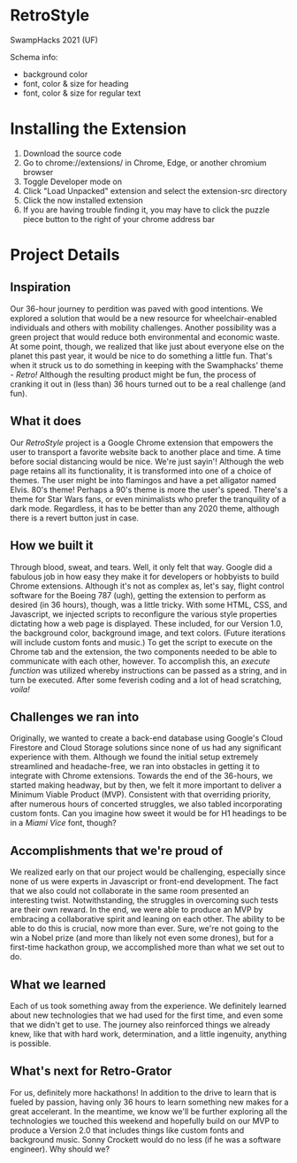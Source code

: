 # RetroStyle
SwampHacks 2021 (UF)

Schema info:
- background color
- font, color & size for heading
- font, color & size for regular text

# Installing the Extension
1. Download the source code
2. Go to chrome://extensions/ in Chrome, Edge, or another chromium browser
3. Toggle Developer mode on
4. Click "Load Unpacked" extension and select the extension-src directory
5. Click the now installed extension
6. If you are having trouble finding it, you may have to click the puzzle piece button to the right of your chrome address bar 

# Project Details
## Inspiration
Our 36-hour journey to perdition was paved with good intentions.  We explored a solution that would be a new resource for wheelchair-enabled individuals and others with mobility challenges.  Another possibility was a green project that would reduce both environmental and economic waste.  At some point, though, we realized that like just about everyone else on the planet this past year, it would be nice to do something a little fun.  That's when it struck us to do something in keeping with the Swamphacks' theme - _Retro!_  Although the resulting product might be fun, the process of cranking it out in (less than) 36 hours turned out to be a real challenge (and fun).
## What it does
Our _RetroStyle_ project is a Google Chrome extension that empowers the user to transport a favorite website back to another place and time.  A time before social distancing would be nice.  We're just sayin'!  Although the web page retains all its functionality, it is transformed into one of a choice of themes.  The user might be into flamingos and have a pet alligator named Elvis.  80's theme!  Perhaps a 90's theme is more the user's speed.  There's a theme for Star Wars fans, or even minimalists who prefer the tranquility of a dark mode.  Regardless, it has to be better than any 2020 theme, although there is a revert button just in case.
## How we built it
Through blood, sweat, and tears.  Well, it only felt that way.  Google did a fabulous job in how easy they make it for developers or hobbyists to build Chrome extensions.  Although it's not as complex as, let's say, flight control software for the Boeing 787 (ugh), getting the extension to perform as desired (in 36 hours), though, was a little tricky.  With some HTML, CSS, and Javascript, we injected scripts to reconfigure the various style properties dictating how a web page is displayed.  These included, for our Version 1.0, the background color, background image, and text colors.  (Future iterations will include custom fonts and music.)  To get the script to execute on the Chrome tab and the extension, the two components needed to be able to communicate with each other, however.  To accomplish this, an _execute function_ was utilized whereby instructions can be passed as a string, and in turn be executed.  After some feverish coding and a lot of head scratching, _voila!_
## Challenges we ran into
Originally, we wanted to create a back-end database using Google's Cloud Firestore and Cloud Storage solutions since none of us had any significant experience with them.  Although we found the initial setup extremely streamlined and headache-free, we ran into obstacles in getting it to integrate with Chrome extensions.  Towards the end of the 36-hours, we started making headway, but by then, we felt it more important to deliver a Minimum Viable Product (MVP).  Consistent with that overriding priority, after numerous hours of concerted struggles, we also tabled incorporating custom fonts.  Can you imagine how sweet it would be for H1 headings to be in a _Miami Vice_ font, though?
## Accomplishments that we're proud of
We realized early on that our project would be challenging, especially since none of us were experts in Javascript or front-end development.  The fact that we also could not collaborate in the same room presented an interesting twist.  Notwithstanding, the struggles in overcoming such tests are their own reward.  In the end, we were able to produce an MVP by embracing a collaborative spirit and leaning on each other.  The ability to be able to do this is crucial, now more than ever.  Sure, we're not going to the win a Nobel prize (and more than likely not even some drones), but for a first-time hackathon group, we accomplished more than what we set out to do.
## What we learned
Each of us took something away from the experience.  We definitely learned about new technologies that we had used for the first time, and even some that we didn't get to use. The journey also reinforced things we already knew, like that with hard work, determination, and a little ingenuity, anything is possible.
## What's next for Retro-Grator
For us, definitely more hackathons!  In addition to the drive to learn that is fueled by passion, having only 36 hours to learn something new makes for a great accelerant.  In the meantime, we know we'll be further exploring all the technologies we touched this weekend and hopefully build on our MVP to produce a Version 2.0 that includes things like custom fonts and background music.  Sonny Crockett would do no less (if he was a software engineer).  Why should we?

